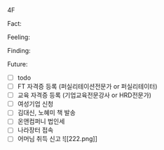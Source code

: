 4F

Fact:

Feeling:

Finding:

Future:

- [ ] todo
- [ ] FT 자격증 등록 (퍼실리테이션전문가 or 퍼실리테이터)
- [ ] 교육 자격증 등록 (기업교육전문강사 or HRD전문가)
- [ ] 여성기업 신청
- [ ] 김대신, 노혜미 책 발송
- [ ] 온앤컴퍼니 법인세
- [ ] 나라장터 접속
- [ ] 어머님 취득 신고
![[222.png]]
